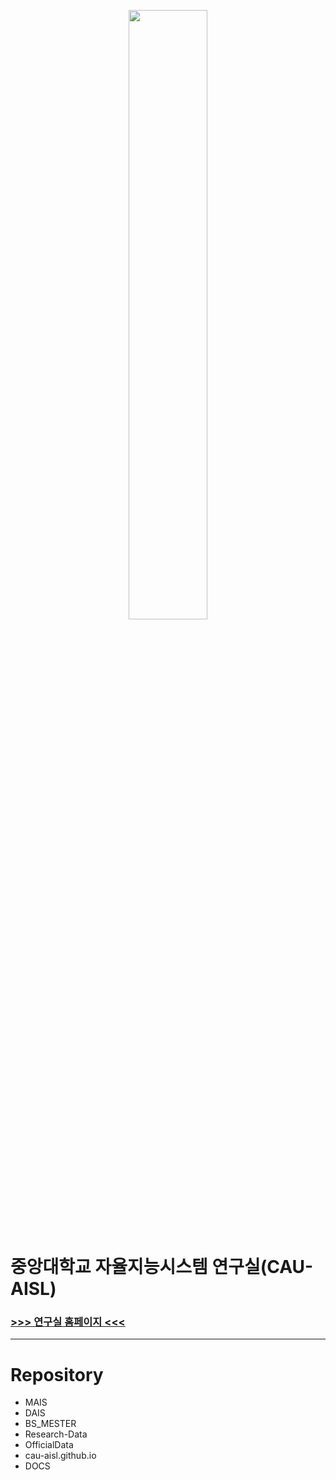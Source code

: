 <p align="center">
  <img src="https://github.com/CAU-AISL/.github/assets/60354633/6ba0d7a6-1cf1-493a-8d77-976c483e1431" width="50%"/>
</p>


# 중앙대학교 자율지능시스템 연구실(CAU-AISL)

### [>>> 연구실 홈페이지 <<<](https://sites.google.com/view/cau-aisl/home)



---

# Repository

* MAIS
* DAIS
* BS_MESTER
* Research-Data
* OfficialData
* cau-aisl.github.io
* DOCS




